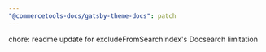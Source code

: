 ```yaml
---
"@commercetools-docs/gatsby-theme-docs": patch
---
```


chore: readme update for excludeFromSearchIndex's Docsearch limitation
